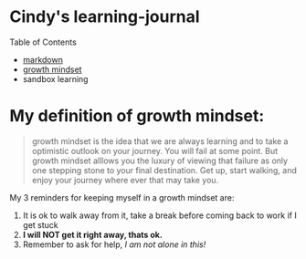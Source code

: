 # Cindy's learning-journal

Table of Contents
- [markdown](markdown.md)
- [growth mindset](growth-mindset.md)
- sandbox learning



# My definition of growth mindset:
> growth mindset is the idea that we are always learning and to take a optimistic outlook on your journey. You will fail at some point. But growth mindset alllows you the luxury of viewing that failure as only one stepping stone to your final destination. Get up, start walking, and enjoy your journey where ever that may take you. 

My 3 reminders for keeping myself in a growth mindset are:
1. It is ok to walk away from it, take a break before coming back to work if I get stuck
1. **I will NOT get it right away, thats ok.**
1. Remember to ask for help, _I am not alone in this!_
